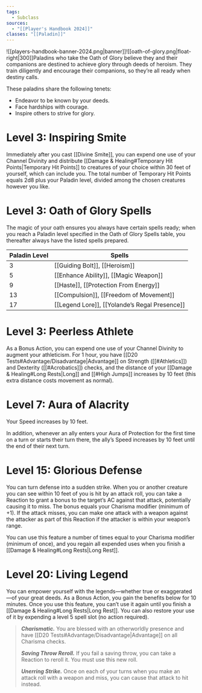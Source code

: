 ```yaml
---
tags:
  - Subclass
sources:
  - "[[Player's Handbook 2024]]"
classes: "[[Paladin]]"
---
```

![[players-handbook-banner-2024.png|banner]]![[oath-of-glory.png|float-right|300]]Paladins who take the Oath of Glory believe they and their companions are destined to achieve glory through deeds of heroism. They train diligently and encourage their companions, so they’re all ready when destiny calls.

These paladins share the following tenets:

- Endeavor to be known by your deeds.
- Face hardships with courage.
- Inspire others to strive for glory.
# Level 3: Inspiring Smite
Immediately after you cast [[Divine Smite]], you can expend one use of your Channel Divinity and distribute [[Damage & Healing#Temporary Hit Points\|Temporary Hit Points]] to creatures of your choice within 30 feet of yourself, which can include you. The total number of Temporary Hit Points equals 2d8 plus your Paladin level, divided among the chosen creatures however you like.

# Level 3: Oath of Glory Spells
The magic of your oath ensures you always have certain spells ready; when you reach a Paladin level specified in the Oath of Glory Spells table, you thereafter always have the listed spells prepared.

| Paladin Level | Spells                                                                                                                                                            |
|:------------- | ----------------------------------------------------------------------------------------------------------------------------------------------------------------- |
| 3             | [[Guiding Bolt]], [[Heroism]]                                |
| 5             | [[Enhance Ability]], [[Magic Weapon]]                |
| 9             | [[Haste]], [[Protection From Energy]]                |
| 13            | [[Compulsion]], [[Freedom of Movement]]            |
| 17            | [[Legend Lore]], [[Yolande’s Regal Presence]] |

# Level 3: Peerless Athlete
As a Bonus Action, you can expend one use of your Channel Divinity to augment your athleticism. For 1 hour, you have [[D20 Tests#Advantage/Disadvantage\|Advantage]] on Strength ([[#Athletics]]) and Dexterity ([[#Acrobatics]]) checks, and the distance of your [[Damage & Healing#Long Rests\|Long]] and [[#High Jumps]] increases by 10 feet (this extra distance costs movement as normal).
# Level 7: Aura of Alacrity
Your Speed increases by 10 feet.

In addition, whenever an ally enters your Aura of Protection for the first time on a turn or starts their turn there, the ally’s Speed increases by 10 feet until the end of their next turn.

# Level 15: Glorious Defense
You can turn defense into a sudden strike. When you or another creature you can see within 10 feet of you is hit by an attack roll, you can take a Reaction to grant a bonus to the target’s AC against that attack, potentially causing it to miss. The bonus equals your Charisma modifier (minimum of +1). If the attack misses, you can make one attack with a weapon against the attacker as part of this Reaction if the attacker is within your weapon’s range.

You can use this feature a number of times equal to your Charisma modifier (minimum of once), and you regain all expended uses when you finish a [[Damage & Healing#Long Rests|Long Rest]].

# Level 20: Living Legend
You can empower yourself with the legends—whether true or exaggerated—of your great deeds. As a Bonus Action, you gain the benefits below for 10 minutes. Once you use this feature, you can’t use it again until you finish a [[Damage & Healing#Long Rests|Long Rest]]. You can also restore your use of it by expending a level 5 spell slot (no action required).
>**_Charismatic._** You are blessed with an otherworldly presence and have [[D20 Tests#Advantage/Disadvantage\|Advantage]] on all Charisma checks.
>
>**_Saving Throw Reroll._** If you fail a saving throw, you can take a Reaction to reroll it. You must use this new roll.
>
>**_Unerring Strike._** Once on each of your turns when you make an attack roll with a weapon and miss, you can cause that attack to hit instead.